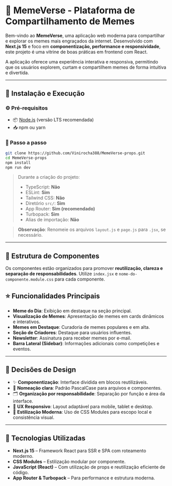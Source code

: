 # 🧩 MemeVerse - Plataforma de Compartilhamento de Memes

Bem-vindo ao **MemeVerse**, uma aplicação web moderna para compartilhar e explorar os memes mais engraçados da internet. Desenvolvido com **Next.js 15** e foco em **componentização, performance e responsividade**, este projeto é uma vitrine de boas práticas em frontend com React.

A aplicação oferece uma experiência interativa e responsiva, permitindo que os usuários explorem, curtam e compartilhem memes de forma intuitiva e divertida.

---

## 🚀 Instalação e Execução

### ⚙️ Pré-requisitos

- 📦 [Node.js](https://nodejs.org/) (versão LTS recomendada)  
- 📥 npm ou yarn

### 📲 Passo a passo

``` bash
git clone https://github.com/Vinirocha388/MemeVerse-props.git
cd MemeVerse-props
npm install
npm run dev
```

> Durante a criação do projeto:
> - TypeScript: **Não**  
> - ESLint: **Sim**  
> - Tailwind CSS: **Não**  
> - Diretório `src/`: **Sim**  
> - App Router: **Sim (recomendado)**  
> - Turbopack: **Sim**  
> - Alias de importação: **Não**

> **Observação**: Renomeie os arquivos `layout.js` e `page.js` para `.jsx`, se necessário.

---

## 🧱 Estrutura de Componentes

Os componentes estão organizados para promover **reutilização, clareza e separação de responsabilidades**. Utilize `index.jsx` e `nome-do-componente.module.css` para cada componente.

## ⭐ Funcionalidades Principais

- **Meme do Dia**: Exibição em destaque na seção principal.
- **Visualização de Memes**: Apresentação de memes em cards dinâmicos e interativos.
- **Memes em Destaque**: Curadoria de memes populares e em alta.
- **Seção de Criadores**: Destaque para usuários influentes.
- **Newsletter**: Assinatura para receber memes por e-mail.
- **Barra Lateral (Sidebar)**: Informações adicionais como competições e eventos.

---

## 🎨 Decisões de Design

- ✨ **Componentização**: Interface dividida em blocos reutilizáveis.
- 🧠 **Nomeação clara**: Padrão PascalCase para arquivos e componentes.
- 🗂️ **Organização por responsabilidade**: Separação por função e área da interface.
- 🎯 **UX Responsivo**: Layout adaptável para mobile, tablet e desktop.
- 🎨 **Estilização Moderna**: Uso de CSS Modules para escopo local e consistência visual.

---

## 🧰 Tecnologias Utilizadas

- **Next.js 15** – Framework React para SSR e SPA com roteamento moderno.
- **CSS Modules** – Estilização modular por componente.
- **JavaScript (React)** – Com utilização de props e reutilização eficiente de código.
- **App Router & Turbopack** – Para performance e estrutura moderna.
